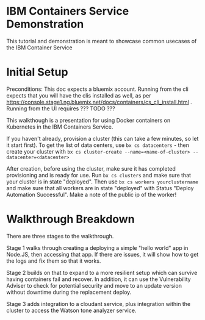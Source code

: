 # IBM Containers Service Demonstration

This tutorial and demonstration is meant to showcase common usecases of the IBM Container Service

# Initial Setup

Preconditions:  This doc expects a bluemix account.  Running from the cli expects that you will have the clis installed as well, as per https://console.stage1.ng.bluemix.net/docs/containers/cs_cli_install.html . Running from the UI requires ??? TODO ???

This walkthough is a presentation for using Docker containers on Kubernetes in the IBM Containers Service.


If you haven't already, provision a cluster (this can take a few minutes, so let it start first). To get the list of data centers, use `bx cs datacenters` - then create your cluster with `bx cs cluster-create --name=<name-of-cluster> --datacenter=<datacenter>`

After creation, before using the cluster, make sure it has completed provisioning and is ready for use. Run `bx cs clusters` and make sure that your cluster is in state "deployed".  Then use `bx cs workers yourclustername` and make sure that all workers are in state "deployed" with Status "Deploy Automation Successful".  Make a note of the public ip of the worker!

# Walkthrough Breakdown

There are three stages to the walkthrough.

Stage 1 walks through creating a deploying a simple "hello world" app in Node.JS, then accessing that app.  If there are issues, it will show how to get the logs and fix them so that it works.

Stage 2 builds on that to expand to a more resilient setup which can survive having containers fail and recover.  In addition, it can use the Vulnerability Adviser to check for potential security and move to an update version without downtime during the replacement deploy.

Stage 3 adds integration to a cloudant service, plus integration within the cluster to access the Watson tone analyzer service.
